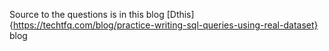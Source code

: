 Source to the questions is in this blog [Dthis]{https://techtfq.com/blog/practice-writing-sql-queries-using-real-dataset} blog
